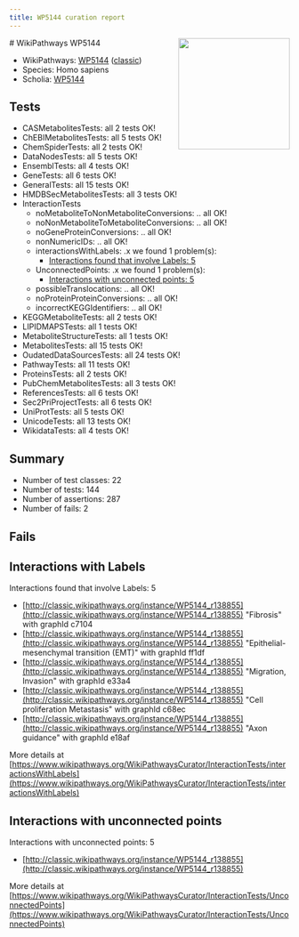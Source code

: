 ```yaml
---
title: WP5144 curation report
---
```


<img style="float: right; width: 200px" src="https://upload.wikimedia.org/wikipedia/commons/thumb/8/83/Wplogo_with_text_500.png/640px-Wplogo_with_text_500.png" />
# WikiPathways WP5144

* WikiPathways: [WP5144](https://wikipathways.org/pathways/WP5144) ([classic](https://classic.wikipathways.org/instance/WP5144))
* Species: Homo sapiens
* Scholia: [WP5144](https://scholia.toolforge.org/wikipathways/WP5144)
## Tests
* CASMetabolitesTests: all 2 tests OK!
* ChEBIMetabolitesTests: all 5 tests OK!
* ChemSpiderTests: all 2 tests OK!
* DataNodesTests: all 5 tests OK!
* EnsemblTests: all 4 tests OK!
* GeneTests: all 6 tests OK!
* GeneralTests: all 15 tests OK!
* HMDBSecMetabolitesTests: all 3 tests OK!
* InteractionTests
    * noMetaboliteToNonMetaboliteConversions: .. all OK!
    * noNonMetaboliteToMetaboliteConversions: .. all OK!
    * noGeneProteinConversions: .. all OK!
    * nonNumericIDs: .. all OK!
    * interactionsWithLabels: .x we found 1 problem(s):
        * [Interactions found that involve Labels: 5](#630d267c)
    * UnconnectedPoints: .x we found 1 problem(s):
        * [Interactions with unconnected points: 5](#35a61add)
    * possibleTranslocations: .. all OK!
    * noProteinProteinConversions: .. all OK!
    * incorrectKEGGIdentifiers: .. all OK!
* KEGGMetaboliteTests: all 2 tests OK!
* LIPIDMAPSTests: all 1 tests OK!
* MetaboliteStructureTests: all 1 tests OK!
* MetabolitesTests: all 15 tests OK!
* OudatedDataSourcesTests: all 24 tests OK!
* PathwayTests: all 11 tests OK!
* ProteinsTests: all 2 tests OK!
* PubChemMetabolitesTests: all 3 tests OK!
* ReferencesTests: all 6 tests OK!
* Sec2PriProjectTests: all 6 tests OK!
* UniProtTests: all 5 tests OK!
* UnicodeTests: all 13 tests OK!
* WikidataTests: all 4 tests OK!


## Summary

* Number of test classes: 22
* Number of tests: 144
* Number of assertions: 287
* Number of fails: 2

## Fails

<a name="630d267c" />

## Interactions with Labels

Interactions found that involve Labels: 5

* [http://classic.wikipathways.org/instance/WP5144_r138855](http://classic.wikipathways.org/instance/WP5144_r138855) "Fibrosis" with graphId c7104
* [http://classic.wikipathways.org/instance/WP5144_r138855](http://classic.wikipathways.org/instance/WP5144_r138855) "Epithelial-mesenchymal transition
(EMT)" with graphId ff1df
* [http://classic.wikipathways.org/instance/WP5144_r138855](http://classic.wikipathways.org/instance/WP5144_r138855) "Migration, Invasion" with graphId e33a4
* [http://classic.wikipathways.org/instance/WP5144_r138855](http://classic.wikipathways.org/instance/WP5144_r138855) "Cell proliferation
Metastasis" with graphId c68ec
* [http://classic.wikipathways.org/instance/WP5144_r138855](http://classic.wikipathways.org/instance/WP5144_r138855) "Axon guidance" with graphId e18af


More details at [https://www.wikipathways.org/WikiPathwaysCurator/InteractionTests/interactionsWithLabels](https://www.wikipathways.org/WikiPathwaysCurator/InteractionTests/interactionsWithLabels)

<a name="35a61add" />

## Interactions with unconnected points

Interactions with unconnected points: 5

* [http://classic.wikipathways.org/instance/WP5144_r138855](http://classic.wikipathways.org/instance/WP5144_r138855)


More details at [https://www.wikipathways.org/WikiPathwaysCurator/InteractionTests/UnconnectedPoints](https://www.wikipathways.org/WikiPathwaysCurator/InteractionTests/UnconnectedPoints)

